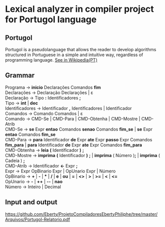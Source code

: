 # Lexical analyzer in compiler project for Portugol language

## Portugol 
Portugol is a pseudolanguage that allows 
the reader to develop algorithms structured in Portuguese in a simple and intuitive way, regardless of programming language.
[See in Wikipedia(PT)](https://pt.wikipedia.org/wiki/Portugol)
## Grammar
Programa → **inicio** Declarações Comandos **fim** <br>
Declarações → Declaração Declarações | ε<br>
Declaração → Tipo **:** Identificadores **;**<br>
Tipo → **int** | **dec**<br>
Identificadores → Identificador **,** Identificadores | Identificador<br>
Comandos → Comando Comandos | ε<br>
Comando → CMD-Se | CMD-Para | CMD-Obtenha | CMD-Mostre | CMD-Atrib<br>
CMD-Se → **se** Expr **entao** Comandos **senao** Comandos **fim_se** | **se** Expr **entao** Comandos **fim_se**<br>
CMD-Para → **para** Identificador **de** Expr **ate** Expr **passo** Expr Comandos **fim_para** | **para** Identificador **de** Expr **ate** Expr Comandos **fim_para**<br>
CMD-Obtenha → **leia** **(** Identificador **)** **;**<br>
CMD-Mostre → **imprima** **(** Identificador **)** **;** | **imprima** ( Número )**;** | **imprima** ( Cadeia ) **;**<br>
CMD-Atrib → Identificador **<-** Expr **;**<br>
Expr → Expr OpBinario Expr | OpUnario Expr | Número<br>
OpBinario → **+** | **-** |  **\***  | **/** | **e** | **ou** | **=** | **<>** | **>** | **>=** | **<** | **<=**<br>
OpUnario → **-** | **++** | **--** | **nao**<br>
Número → Inteiro | Decimal<br>

## Input and output
https://github.com/Eberty/ProjetoCompiladoresEbertyPhiliphe/tree/master/Arquivos/Portugol-Relatorio.pdf
